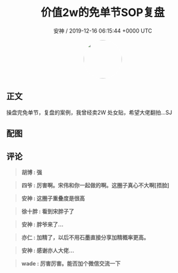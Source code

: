 <h1 align="center">价值2w的免单节SOP复盘</h1>
<p align="center">
    <a>安神 / 2019-12-16 06:15:44 &#43;0000 UTC</a>
</p>

<div align="center">
    <img src="https://images.zsxq.com/FgPfh-qkhFyfW81PAN2qleGx8MSD?e=1590940799&amp;token=kIxbL07-8jAj8w1n4s9zv64FuZZNEATmlU_Vm6zD:3zrON9PPd1fzRYeKQ2A36grxOfw=" width="100" height="100" style="border:1px solid;border-radius:50%; color:#ffffff"/>
</div>

## 正文

<div>
操盘完免单节，复盘的案例，我曾经卖2W
处女贴，希望大佬翻拍…SJ


</div>

## 配图
<div class="image" align="center">

</div>

## 评论

<div align="left">
<div>

<blockquote >
<span> <strong>胡博 : 强 </strong></span>
</blockquote>

<blockquote >
<span> <strong>四爷 : 厉害啊。宋伟和你一起做的啊。这圈子真心不大啊[捂脸] </strong></span>
</blockquote>

<blockquote >
<span> <strong>安神 : 这圈子重叠度是很高 </strong></span>
</blockquote>

<blockquote >
<span> <strong>徐十胖 : 看到宋胖子了 </strong></span>
</blockquote>

<blockquote >
<span> <strong>安神 : 胖爷来了… </strong></span>
</blockquote>

<blockquote >
<span> <strong>亦仁 : 加精了，以后不用石墨直接分享加精概率更高。 </strong></span>
</blockquote>

<blockquote >
<span> <strong>安神 : 感谢亦人大佬… </strong></span>
</blockquote>

<blockquote >
<span> <strong>wade : 厉害厉害。能否加个微信交流一下 </strong></span>
</blockquote>

</div>
</div>